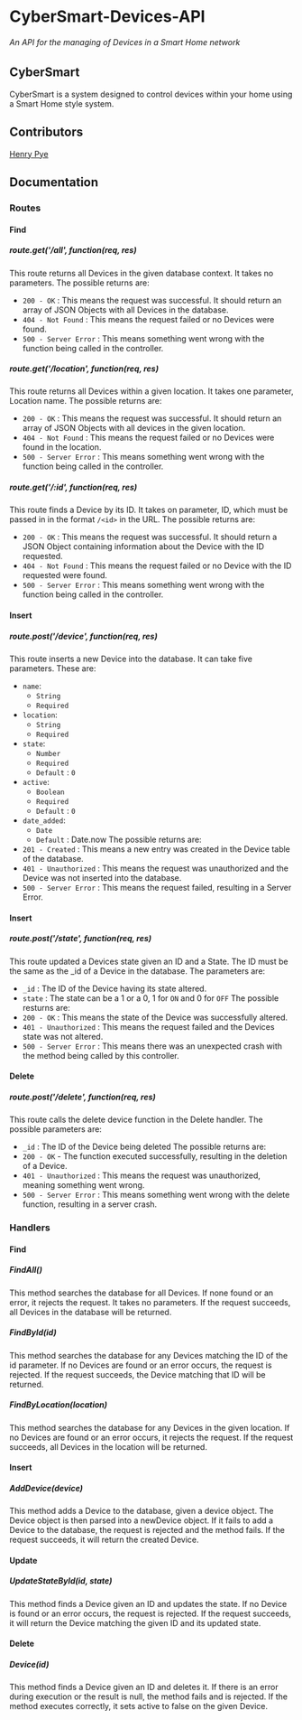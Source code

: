 # CyberSmart-Devices-API
###### An API for the managing of Devices in a Smart Home network

## CyberSmart
CyberSmart is a system designed to control devices within your home using a Smart Home style system.

## Contributors
[Henry Pye](https://www.github.com/Signal-Fire)

## Documentation
### Routes
#### Find
##### route.get('/all', function(req, res)
This route returns all Devices in the given database context. It takes no parameters. 
The possible returns are:
* `200 - OK` : This means the request was successful. It should return an array of JSON Objects with all Devices in the database. 
* `404 - Not Found` : This means the request failed or no Devices were found.
* `500 - Server Error` : This means something went wrong with the function being called in the controller.

##### route.get('/location', function(req, res)
This route returns all Devices within a given location. It takes one parameter, Location name. 
The possible returns are:
* `200 - OK` : This means the request was successful. It should return an array of JSON Objects with all devices in the given location.
* `404 - Not Found` : This means the request failed or no Devices were found in the location.
* `500 - Server Error` : This means something went wrong with the function being called in the controller.

##### route.get('/:id', function(req, res) 
This route finds a Device by its ID. It takes on parameter, ID, which must be passed in in the format `/<id>` in the URL.
The possible returns are:
* `200 - OK` : This means the request was successful. It should return a JSON Object containing information about the Device with the ID requested.
* `404 - Not Found` : This means the request failed or no Device with the ID requested were found.
* `500 - Server Error` : This means something went wrong with the function being called in the controller.

#### Insert
##### route.post('/device', function(req, res) 
This route inserts a new Device into the database. It can take five parameters. These are:
* `name`:
    - `String`
    - `Required`
* `location`:
    - `String`
    - `Required`
* `state`:
    - `Number`
    - `Required`
    - `Default` : `0`
* `active`:
    - `Boolean`
    - `Required`
    - `Default` : `0`
* `date_added`:
    - `Date`
    - `Default` : Date.now
The possible returns are:
* `201 - Created` : This means a new entry was created in the Device table of the database.
* `401 - Unauthorized` : This means the request was unauthorized and the Device was not inserted into the database.
* `500 - Server Error` : This means the request failed, resulting in a Server Error.

#### Insert
##### route.post('/state', function(req, res) 
This route updated a Devices state given an ID and a State. The ID must be the same as the _id of a Device in the database.
The parameters are:
* `_id` : The ID of the Device having its state altered.
* `state` : The state can be a 1 or a 0, 1 for `ON` and 0 for `OFF`
The possible resturns are:
* `200 - OK` : This means the state of the Device was successfully altered.
* `401 - Unauthorized` : This means the request failed and the Devices state was not altered.
* `500 - Server Error` : This means there was an unexpected crash with the method being called by this controller.

#### Delete
##### route.post('/delete', function(req, res) 
This route calls the delete device function in the Delete handler. The possible parameters are:
* `_id` : The ID of the Device being deleted
The possible returns are:
* `200 - OK` - The function executed successfully, resulting in the deletion of a Device.
* `401 - Unauthorized` : This means the request was unauthorized, meaning something went wrong.
* `500 - Server Error` : This means something went wrong with the delete function, resulting in a server crash.

### Handlers
#### Find
##### FindAll()
This method searches the database for all Devices. If none found or an error, it rejects the request.
It takes no parameters.
If the request succeeds, all Devices in the database will be returned.

##### FindById(id)
This method searches the database for any Devices matching the ID of the id parameter.
If no Devices are found or an error occurs, the request is rejected.
If the request succeeds, the Device matching that ID will be returned.

##### FindByLocation(location)
This method searches the database for any Devices in the given location. If no Devices are found or an error occurs, it rejects the request.
If the request succeeds, all Devices in the location will be returned.

#### Insert
##### AddDevice(device)
This method adds a Device to the database, given a device object. The Device object is then parsed into a newDevice object.
If it fails to add a Device to the database, the request is rejected and the method fails.
If the request succeeds, it will return the created Device.

#### Update
##### UpdateStateById(id, state)
This method finds a Device given an ID and updates the state. If no Device is found or an error occurs, the request is rejected.
If the request succeeds, it will return the Device matching the given ID and its updated state.

#### Delete
##### Device(id)
This method finds a Device given an ID and deletes it. If there is an error during execution or the result is null, the method fails and is rejected.
If the method executes correctly, it sets active to false on the given Device.